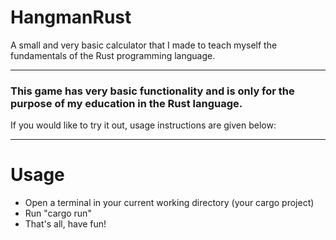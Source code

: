 # HangmanRust
A small and very basic calculator that I made to teach myself the fundamentals of the Rust programming language.

---

### This game has very basic functionality and is only for the purpose of my education in the Rust language.
If you would like to try it out, usage instructions are given below:

--- 

# Usage
- Open a terminal in your current working directory (your cargo project)
- Run "cargo run" 
- That's all, have fun!
